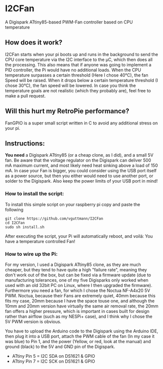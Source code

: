 # I2CFan
A Digispark ATtiny85-based PWM-Fan controller based on CPU temperature
## How does it work?
I2CFan starts when your pi boots up and runs in the background to send the CPU core temperature via the I2C interface to the µC, which then does all the processing.
This also means that if anyone was going to implement a PID controller, the Pi would have no additional loads.
When the CPU temperature surpasses a certain threshold (Here I chose 40°C), the fan Speed will be raised. When it drops below a certain temperature threshold (I chose 30°C), the fan speed will be lowered. In case you think the temperature goals are not realistic (which they probably are), feel free to make a pull request.

## Will this hurt my RetroPie performance?
FanGPIO is a super small script written in C to avoid any additional stress on your pi. 

## Instructions:
**You need** a Digispark ATtiny85 (or a cheap clone, as I did), and a small 5V fan. Be aware that the voltage regulator on the Digispark can deliver 500 mA maximum current, and most likely need heat sinking above a load of 150 mA. 
In case your Fan is bigger, you could consider using the USB port itself as a power source, but then you either would need to use another port, or solder to the Digispark. Also keep the power limits of your USB port in mind!

### How to install the script:
To install this simple script on your raspberry pi copy and paste the following

```
git clone https://github.com/vguttmann/I2CFan
cd I2CFan
sudo sh install.sh
```

After executing the script, your Pi will automatically reboot, and voilá: You have a temperature controlled Fan!

### How to wire up the Pi:
For my version, I used a Digispark ATtiny85 clone, as they are much cheaper, but they tend to have quite a high "failure rate", meaning they don't work out of the box, but can be fixed via a firmware update (due to manufacturing tolerances, one of my five Digisparks only worked when used with an old 32bit PC on Linux, where I then upgraded the firmware). 
Furthermore you need a fan, for which I chose the Noctua NF-A4x20 5V PWM. Noctua, because their Fans are extremely quiet, 40mm because this fits my case, 20mm because I have the space touse one, and although the 10mm and 20mm version have virtually the same air removal rate, the 20mm fan offers a higher pressure, which is important in cases built for design rather than airflow (such as my NESPi+ case), and I think why I chose the 5V PWM version is obvious.

You have to upload the Arduino code to the Digispark using the Arduino IDE, then plug it into a USB port, attach the PWM cable of the fan (In my case it was blue) to Pin 1, and the power (Yellow, or red, look at the manual) and ground (black) to the 5V and GND pin of the Digispark.
* ATtiny Pin 5 = I2C SDA on DS1621  & GPIO
* ATtiny Pin 7 = I2C SCK on DS1621  & GPIO
